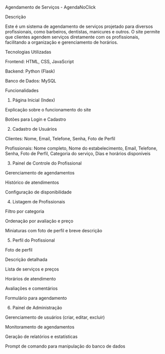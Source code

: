 Agendamento de Serviços - AgendaNoClick

Descrição

Este é um sistema de agendamento de serviços projetado para diversos profissionais, como barbeiros, dentistas, manicures e outros. O site permite que clientes agendem serviços diretamente com os profissionais, facilitando a organização e gerenciamento de horários.

Tecnologias Utilizadas

Frontend: HTML, CSS, JavaScript

Backend: Python (Flask)

Banco de Dados: MySQL

Funcionalidades

1. Página Inicial (Index)

Explicação sobre o funcionamento do site

Botões para Login e Cadastro

2. Cadastro de Usuários

Clientes: Nome, Email, Telefone, Senha, Foto de Perfil

Profissionais: Nome completo, Nome do estabelecimento, Email, Telefone, Senha, Foto de Perfil, Categoria do serviço, Dias e horários disponíveis

3. Painel de Controle do Profissional

Gerenciamento de agendamentos

Histórico de atendimentos

Configuração de disponibilidade

4. Listagem de Profissionais

Filtro por categoria

Ordenação por avaliação e preço

Miniaturas com foto de perfil e breve descrição

5. Perfil do Profissional

Foto de perfil

Descrição detalhada

Lista de serviços e preços

Horários de atendimento

Avaliações e comentários

Formulário para agendamento

6. Painel de Administração

Gerenciamento de usuários (criar, editar, excluir)

Monitoramento de agendamentos

Geração de relatórios e estatísticas

Prompt de comando para manipulação do banco de dados